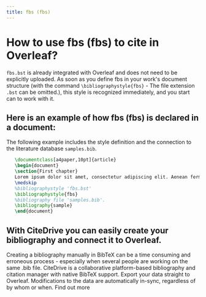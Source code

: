 ```yaml
---
title: fbs (fbs)
---
```


# How to use fbs (fbs) to cite in Overleaf? 
`fbs.bst` is already integrated with Overleaf and does not need to be explicitly uploaded. As soon as you define fbs in your work's document structure (with the command `\bibliographystyle{fbs}` - The file extension `.bst` can be omitted.), this style is recognized immediately, and you start can to work with it.

## Here is an example of how fbs (fbs) is declared in a document:
The following example includes the style definition and the connection to the literature database `samples.bib`.
```tex
   \documentclass[a4paper,10pt]{article}
   \begin{document}
   \section{First chapter}
   Lorem ipsum dolor sit amet, consectetur adipiscing elit. Aenean fermentum justo massa, ut maximus mauris sodales et. Aenean vel elit a erat rhoncus pharetra.
   \medskip
   %bibliographystyle 'fbs.bst'
   \bibliographystyle{fbs}
   %bibliography file 'samples.bib'.
   \bibliography{sample}
   \end{document}
```

## With CiteDrive you can easily create your bibliography and connect it to Overleaf. 
Creating a bibliography manually in BibTeX can be a time consuming and erroneous process - especially when several people are working on the same .bib file. CiteDrive is a collaborative platform-based bibliography and citation manager with native BibTeX support. Export your data straight to Overleaf. Modifications to the data are automatically in-sync, regardless of by whom or when. Find out more